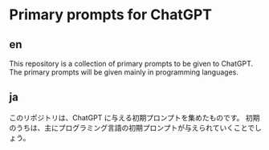 # Primary prompts for ChatGPT

## en

This repository is a collection of primary prompts to be given to ChatGPT.
The primary prompts will be given mainly in programming languages.

## ja

このリポジトリは、ChatGPT に与える初期プロンプトを集めたものです。
初期のうちは、主にプログラミング言語の初期プロンプトが与えられていくことでしょう。
